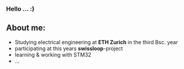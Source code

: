 ### Hello ... :)

## About me:
- Studying electrical engineering at **ETH Zurich** in the third Bsc. year
- participating at this years **swissloop**-project
- learning & working with STM32
- ...
